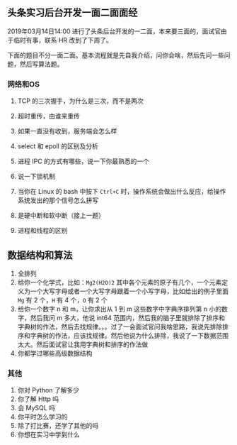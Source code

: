 ## 头条实习后台开发一面二面面经

2019年03月14日14:00 进行了头条后台开发的一二面，本来要三面的，面试官由于临时有事，联系 HR 改到了下周了。

下面的题目不分一面二面。基本流程就是先自我介绍，问你会啥，然后先问一些问题，然后写算法题。

### 网络和OS

1. TCP 的三次握手，为什么是三次，而不是两次

2. 超时重传，由谁来重传

3. 如果一直没有收到，服务端会怎么样

4. select 和 epoll 的区别及分析

5. 进程 IPC 的方式有哪些，说一下你最熟悉的一个

6. 说一下锁机制

7. 当你在 Linux 的 bash 中按下 `Ctrl+C` 时，操作系统会做出什么反应，给操作系统发出的那个信号怎么拼写

8. 是硬中断和软中断（接上一题）

9. 进程和线程的区别

   

## 数据结构和算法

1. 全排列
2. 给你一个化学式，比如：`Mg2(H2O)2` 其中各个元素的原子有几个，一个元素定义为一个大写字母或者一个大写字母跟着一个小写字母，比如给出的例子里面 `Mg` 有 2 个，`H` 有 4 个，`O` 有 2 个
3. 给你一个数字 n 和 m，让你求出从 1 到 m 这些数字中字典序排列第 n 小的数字，然后我问 m 多大，他说 int64 范围内，然后我的脑子里就排除了排序和字典树的作法，然后去找规律。。。过了一会面试官问我啥思路，我说先排除排序和字典树的作法，应该找规律。然后他说为什么排除，我说了一下数据范围太大。然后面试官让我用字典树和排序的作法做
4. 你都学过哪些高级数据结构

### 其他

1. 你对 Python 了解多少
2. 你了解 Http 吗
3. 会 MySQL 吗
4. 你平时怎么学习的
5. 除了打比赛，还学了其他的吗
6. 你想在实习中学到什么